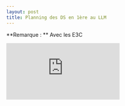 ```yaml
---
layout: post
title: Planning des DS en 1ère au LLM
---
```


**Remarque : ** Avec les E3C

![Planning](https://dlatreyte.github.io/img/DS-1-2019-2020.pdf)